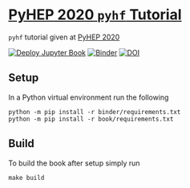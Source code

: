 # [PyHEP 2020 `pyhf` Tutorial](https://indico.cern.ch/event/882824/contributions/3931292/)

`pyhf` tutorial given at [PyHEP 2020](https://indico.cern.ch/event/882824/)

[![Deploy Jupyter Book](https://github.com/pyhf/tutorial-PyHEP-2020/workflows/Deploy%20Jupyter%20Book/badge.svg?branch=master)](https://pyhf.github.io/tutorial-PyHEP-2020/)
[![Binder](https://mybinder.org/badge_logo.svg)](https://mybinder.org/v2/gh/pyhf/tutorial-PyHEP-2020/master)
[![DOI](https://zenodo.org/badge/DOI/10.5281/zenodo.4152916.svg)](https://doi.org/10.5281/zenodo.4152916)

## Setup

In a Python virtual environment run the following

```
python -m pip install -r binder/requirements.txt
python -m pip install -r book/requirements.txt
```

## Build

To build the book after setup simply run

```
make build
```
